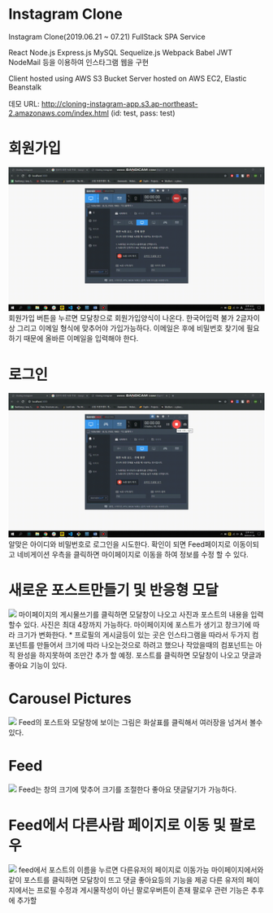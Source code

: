 # Instagram Clone

Instagram Clone(2019.06.21 ~ 07.21) FullStack SPA Service
 
 React Node.js Express.js MySQL Sequelize.js Webpack Babel JWT NodeMail 등을 이용하여 인스타그램 웹을 구현
 
 Client hosted using AWS S3 Bucket 
 Server hosted on AWS EC2, Elastic Beanstalk
 
 데모 URL: http://cloning-instagram-app.s3.ap-northeast-2.amazonaws.com/index.html (id: test, pass: test)
 
 # 회원가입
 <img src="./Demo/회원가입!.gif" />
 회원가입 버튼을 누르면 모달창으로 회원가입양식이 나온다. 한국어입력 불가 2글자이상 그리고 이메일 형식에 맞추어야 가입가능하다. 이메일은 후에 비밀번호 찾기에 필요하기 때문에 올바른 이메일을 입력해야 한다.
 
 # 로그인
<img src="./Demo/로그인 및 프로필수정.gif" />
알맞은 아이디와 비밀번호로 로그인을 시도한다. 확인이 되면 Feed페이지로 이동이되고 네비게이션 우측을 클릭하면 마이페이지로 이동을 하여 정보를 수정 할 수 있다.

# 새로운 포스트만들기 및 반응형 모달
<img src="./Demo/새로운 포스트만들기 및 반응형모달.gif" />
마이페이지의 게시물쓰기를 클릭하면 모달창이 나오고 사진과 포스트의 내용을 입력 할수 있다. 사진은 최대 4장까지 가능하다. 마이페이지에 포스트가 생기고 창크기에 따라 크기가 변화한다. 
* 프로필의 게시글등이 있는 곳은 인스타그램을 따라서 두가지 컴포넌트를 만들어서 크기에 따라 나오는것으로 하려고 했으나 작았을때의 컴포넌트는 아직 완성을 하지못하여 조만간 추가 할 예정.
포스트를 클릭하면 모달창이 나오고 댓글과 좋아요 기능이 있다.

# Carousel Pictures
<img src="./Demo/캐러셀!.gif" />
Feed의 포스트와 모달창에 보이는 그림은 화살표를 클릭해서 여러장을 넘겨서 볼수 있다.

# Feed
<img src="./Demo/feed반응형!.gif" />
Feed는 창의 크기에 맞추어 크기를 조절한다
좋아요 댓글달기가 가능하다.

# Feed에서 다른사람 페이지로 이동 및 팔로우
<img src="./Demo/feed기능 다른사람페이지이동 및 기능 팔로우!.gif" />
feed에서 포스트의 이름을 누르면 다른유저의 페이지로 이동가능
마이페이지에서와 같이 포스트를 클릭하면 모달창이 뜨고 댓글 좋아요등의 기능을 제공
다른 유저의 페이지에서는 프로필 수정과 게시물작성이 아닌 팔로우버튼이 존재
팔로우 관련 기능은 추후에 추가할 

